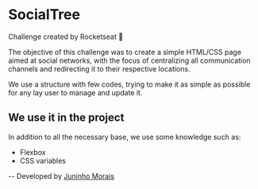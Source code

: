 <h1>SocialTree</h1>

Challenge created by Rocketseat :purple_heart:

The objective of this challenge was to create a simple HTML/CSS page aimed at social networks, with the focus of centralizing all communication channels and redirecting it to their respective locations.

We use a structure with few codes, trying to make it as simple as possible for any lay user to manage and update it.

<h2>We use it in the project</h2>

In addition to all the necessary base, we use some knowledge such as:

<ul>
<li>Flexbox</li>
<li>CSS variables</li>
</ul>

-- Developed by <a href="https://github.com/juninhomorais/">Juninho Morais</a>
